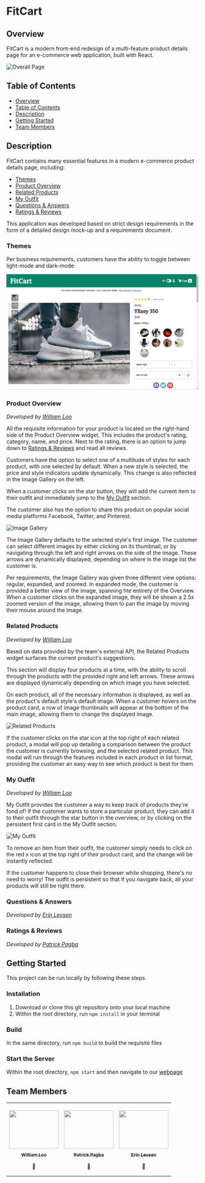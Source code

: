 # FitCart <!-- omit in TOC -->

## Overview

FitCart is a modern front-end redesign of a multi-feature product details page for an e-commerce web application, built with React.

![Overall Page](README&#32;public/Overall&#32;App.gif)

## Table of Contents

- [Overview](#overview)
- [Table of Contents](#table-of-contents)
- [Description](#description)
- [Getting Started](#getting-started)
- [Team Members](#team-members)

## Description

FitCart contains many essential features in a modern e-commerce product details page, including:

- [Themes](#themes)
- [Product Overview](#product-overview)
- [Related Products](#related-products)
- [My Outfit](#my-outfit)
- [Questions & Answers](#questions-&-answers)
- [Ratings & Reviews](#ratings-&-reviews)

This application was developed based on strict design requirements in the form of a detailed design mock-up and a requirements document.

<!-- omit in TOC -->
### Themes

Per business requirements, customers have the ability to toggle between light-mode and dark-mode. 

![Themes](README&#32;public/Dark&#32;Light&#32;Themes.gif)
<!-- omit in TOC -->
### Product Overview 

_Developed by [William Loo](#team-members)_

All the requisite information for your product is located on the right-hand side of the Product Overview widget. This includes the product's rating, category, name, and price. Next to the rating, there is an option to jump down to [Ratings & Reviews](#ratings-&-reviews) and read all reviews.

Customers have the option to select one of a multitude of styles for each product, with one selected by default. When a new style is selected, the price and style indicators update dynamically. This change is also reflected in the Image Gallery on the left.

When a customer clicks on the star button, they will add the current item to their outfit and immediately jump to the [My Outfit](#my-outfit) section. 

The customer also has the option to share this product on popular social media platforms Facebook, Twitter, and Pinterest.

![Image Gallery](README&#32;public/Image&#32;Gallery.gif)

The Image Gallery defaults to the selected style's first image. The customer can select different images by either clicking on its thumbnail, or by navigating through the left and right arrows on the side of the image. These arrows are dynamically displayed, depending on where in the image list the customer is. 

Per requirements, the Image Gallery was given three different view options: regular, expanded, and zoomed. In expanded mode, the customer is provided a better view of the image, spanning hte entirety of the Overview. When a customer clicks on the expanded image, they will be shown a 2.5x zoomed version of the image, allowing them to pan the image by moving their mouse around the image. 

<!-- omit in TOC -->
### Related Products 

_Developed by [William Loo](#team-members)_

Based on data provided by the team's external API, the Related Products widget surfaces the current product's suggestions. 

This section will display four products at a time, with the ability to scroll through the products with the provided right and left arrows. These arrows are displayed dynamically depending on which image you have selected.

On each product, all of the necessary information is displayed, as well as the product's default style's default image. When a customer hovers on the product card, a row of image thumbnails will appear at the bottom of the main image, allowing them to change the displayed image. 

![Related Products](README&#32;public/Related&#32;Products.gif)

If the customer clicks on the star icon at the top right of each related product, a modal will pop up detailing a comparison between the product the customer is currently browsing, and the selected related product. This modal will run through the features included in each product in list format, providing the customer an easy way to see which product is best for them.

<!-- omit in TOC -->
### My Outfit 

_Developed by [William Loo](#team-members)_

My Outfit provides the customer a way to keep track of products they're fond of! If the customer wants to store a particular product, they can add it to their outfit through the star button in the overview, or by clicking on the persistent first card in the My Outfit section. 

![My Outfit](README&#32;public/My&#32;Outfit.gif)

To remove an item from their outfit, the customer simply needs to click on the red x icon at the top right of their product card, and the change will be instantly reflected.

If the customer happens to close their browser while shopping, there's no need to worry! The outfit is persistent so that if you navigate back, all your products will still be right there.

<!-- omit in TOC -->
### Questions & Answers 
_Developed by [Erin Levsen](#team-members)_

<!-- omit in TOC -->
### Ratings & Reviews 

_Developed by [Patrick Pagba](#team-members)_
## Getting Started

This project can be run locally by following these steps.

### Installation <!-- omit in TOC -->

1. Download or clone this git repository onto your local machine
2. Within the root directory, run `npm install` in your terminal

### Build <!-- omit in TOC -->

In the same directory, run `npm build` to build the requisite files

### Start the Server <!-- omit in TOC -->

Within the root directory, `npm start` and then navigate to our [webpage](http://localhost:51623)

## Team Members

<!-- ALL-CONTRIBUTORS-LIST:START - Do not remove or modify this section -->
<!-- prettier-ignore-start -->
<!-- markdownlint-disable -->
<table>
  <tr>
    <td align="center"><br/><a href="https://github.com/wjloo95"><img src="https://live.staticflickr.com/8104/8525230481_ff0e205732_b.jpg" width="130px;" height="100px;" alt=""/><br /><sub><b>William Loo</b></sub></a><p>📖</p></td>
    <td align="center"><br/><a href="https://github.com/papat27"><img src="https://cdn.pixabay.com/photo/2018/11/13/16/05/puppy-3813375_960_720.jpg" width="130px;" height="100px;" alt=""/><br /><sub><b>Patrick Pagba</b></sub></a><p>📖</p></td>
    <td align="center"><br/><a href="https://github.com/erinlevsen13"><img src="https://live.staticflickr.com/5220/5462177379_3da3eb5fe1_b.jpg" width="130px;" height="100px;" alt=""/><br /><sub><b>Erin Levsen</b></sub></a><p>📖</p></td>
  </tr>
</table>

<!-- markdownlint-enable -->
<!-- prettier-ignore-end -->

<!-- ALL-CONTRIBUTORS-LIST:END -->
